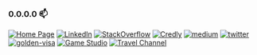 ### 0.0.0.0  📫

[![Home Page][1]][2] [![LinkedIn][3]][4] [![StackOverflow][5]][6] [![Credly][7]][8] [![medium][9]][10] [![twitter][11]][12] [![golden-visa][13]][14] [![Game Studio][15]][16] [![Travel Channel][17]][18] 

[1]:  https://img.shields.io/badge/home-6005F4?style=for-the-badge&logo=google-home&logoColor=white
[2]:  https://www.melchortatlonghari.com "Personal Web"
[3]:  https://img.shields.io/badge/LinkedIn-0077B5?style=for-the-badge&logo=linkedin&logoColor=white
[4]:  https://www.linkedin.com/in/melchor-tatlonghari "LinkedIn Profile"
[5]:  https://img.shields.io/badge/Stack_Overflow-FE7A16?style=for-the-badge&logo=stack-overflow&logoColor=white
[6]:  https://stackoverflow.com/users/2023728/mel3kings "StackOverflow Profile"
[7]:  https://img.shields.io/badge/credly-005850?style=for-the-badge&logo=credly&logoColor=white
[8]:  https://www.credly.com/users/melchor-tatlonghari/badges "Credly Badges"
[9]:  https://img.shields.io/badge/medium-000000?style=for-the-badge&logo=google-home&logoColor=white
[10]: https://medium.com/@meltatlonghari "Medium"
[11]: https://img.shields.io/badge/twitter-4285F4?style=for-the-badge&logo=twitter&logoColor=white
[12]: https://twitter.com/mel3king
[13]: https://img.shields.io/badge/golden%20visa%20book-ca8a04?style=for-the-badge&logo=bookstack&logoColor=white
[14]: https://goldenvisa.melchortatlonghari.com
[15]: https://img.shields.io/badge/Game%20Studio-9333ea?style=for-the-badge&logo=firefox&logoColor=white
[16]: https://store.steampowered.com/developer/aeyandmelgaming
[17]: https://img.shields.io/badge/aey%20and%20mel-dc2626?style=for-the-badge&logo=youtube&logoColor=white
[18]: https://www.youtube.com/@aeyandmel
